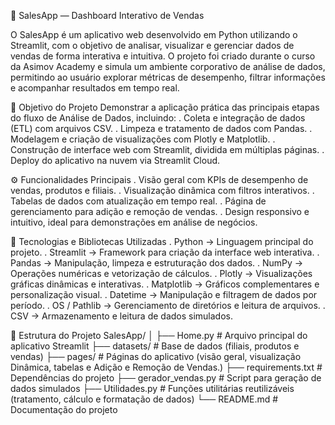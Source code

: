 💼 SalesApp — Dashboard Interativo de Vendas

O SalesApp é um aplicativo web desenvolvido em Python utilizando o Streamlit, com o objetivo de analisar, visualizar e gerenciar dados de vendas de forma interativa e intuitiva.
O projeto foi criado durante o curso da Asimov Academy e simula um ambiente corporativo de análise de dados, permitindo ao usuário explorar métricas de desempenho, filtrar informações e acompanhar resultados em tempo real.

🧠 Objetivo do Projeto
Demonstrar a aplicação prática das principais etapas do fluxo de Análise de Dados, incluindo:
. Coleta e integração de dados (ETL) com arquivos CSV.
. Limpeza e tratamento de dados com Pandas.
. Modelagem e criação de visualizações com Plotly e Matplotlib.
. Construção de interface web com Streamlit, dividida em múltiplas páginas.
. Deploy do aplicativo na nuvem via Streamlit Cloud.

⚙️ Funcionalidades Principais
. Visão geral com KPIs de desempenho de vendas, produtos e filiais.
. Visualização dinâmica com filtros interativos.
. Tabelas de dados com atualização em tempo real.
. Página de gerenciamento para adição e remoção de vendas.
. Design responsivo e intuitivo, ideal para demonstrações em análise de negócios.

🧩 Tecnologias e Bibliotecas Utilizadas
. Python → Linguagem principal do projeto.
. Streamlit → Framework para criação da interface web interativa.
. Pandas → Manipulação, limpeza e estruturação dos dados.
. NumPy → Operações numéricas e vetorização de cálculos.
. Plotly → Visualizações gráficas dinâmicas e interativas.
. Matplotlib → Gráficos complementares e personalização visual.
. Datetime → Manipulação e filtragem de dados por período.
. OS / Pathlib → Gerenciamento de diretórios e leitura de arquivos.
. CSV → Armazenamento e leitura de dados simulados.

🧰 Estrutura do Projeto
SalesApp/
│
├── Home.py                 # Arquivo principal do aplicativo Streamlit
├── datasets/               # Base de dados (filiais, produtos e vendas)
├── pages/                  # Páginas do aplicativo (visão geral, visualização Dinâmica, tabelas e Adição e Remoção de Vendas.)
├── requirements.txt        # Dependências do projeto
├── gerador_vendas.py       # Script para geração de dados simulados
├── Utilidades.py           # Funções utilitárias reutilizáveis (tratamento, cálculo e formatação de dados)
└── README.md               # Documentação do projeto








